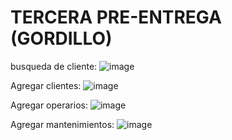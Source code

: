 # TERCERA PRE-ENTREGA (GORDILLO)

busqueda de cliente:
![image]()

Agregar clientes:
![image]()

Agregar operarios:
![image]()

Agregar mantenimientos:
![image]()